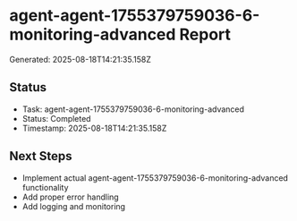 # agent-agent-1755379759036-6-monitoring-advanced Report

Generated: 2025-08-18T14:21:35.158Z

## Status
- Task: agent-agent-1755379759036-6-monitoring-advanced
- Status: Completed
- Timestamp: 2025-08-18T14:21:35.158Z

## Next Steps
- Implement actual agent-agent-1755379759036-6-monitoring-advanced functionality
- Add proper error handling
- Add logging and monitoring
